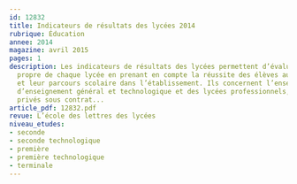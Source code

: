 ```yaml
---
id: 12832
title: Indicateurs de résultats des lycées 2014
rubrique: Éducation
annee: 2014
magazine: avril 2015
pages: 1
description: Les indicateurs de résultats des lycées permettent d’évaluer l’action
  propre de chaque lycée en prenant en compte la réussite des élèves au baccalauréat
  et leur parcours scolaire dans l’établissement. Ils concernent l’ensemble des lycées
  d’enseignement général et technologique et des lycées professionnels, publics et
  privés sous contrat...
article_pdf: 12832.pdf
revue: L’école des lettres des lycées
niveau_etudes:
- seconde
- seconde technologique
- première
- première technologique
- terminale
---
```

